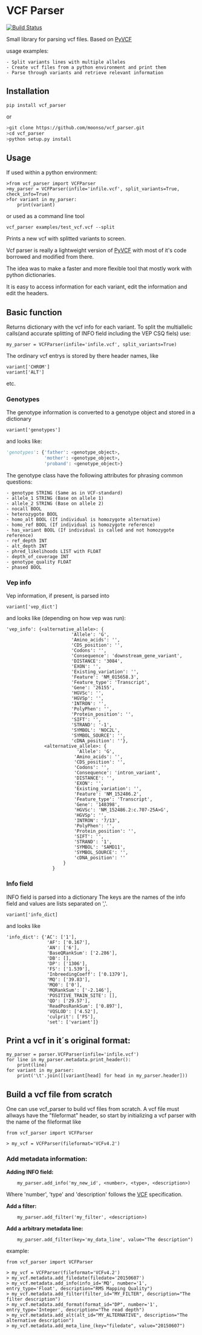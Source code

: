 # VCF Parser #

[![Build Status](https://travis-ci.org/moonso/vcf_parser.svg)](https://travis-ci.org/moonso/vcf_parser)

Small library for parsing vcf files. Based on [PyVCF](https://github.com/jamescasbon/PyVCF)

usage examples:
    
    - Split variants lines with multiple alleles
    - Create vcf files from a python environment and print them
    - Parse through variants and retrieve relevant information

## Installation ##


    pip install vcf_parser

or 

```bash
>git clone https://github.com/moonso/vcf_parser.git
>cd vcf_parser
>python setup.py install
```

## Usage ##


If used within a python environment:

```python3
>from vcf_parser import VCFParser
>my_parser = VCFParser(infile='infile.vcf', split_variants=True, check_info=True)
>for variant in my_parser:
    print(variant)
```

or used as a command line tool

    vcf_parser examples/test_vcf.vcf --split

Prints a new vcf with splitted variants to screen.

Vcf parser is really a lightweight version of [PyVCF](https://github.com/jamescasbon/PyVCF) with most of it's code borrowed and modified from there.

The idea was to make a faster and more flexible tool that mostly work with python dictionaries.

It is easy to access information for each variant, edit the information and edit the headers.

## Basic function ##


Returns dictionary with the vcf info for each variant.
To split the multiallelic calls(and accurate splitting of INFO field including the VEP CSQ fiels) use:
    
    my_parser = VCFParser(infile='infile.vcf', split_variants=True)

The ordinary vcf entrys is stored by there header names, like
    
    variant['CHROM']
    variant['ALT']

etc.

### Genotypes ###

The genotype information is converted to a genotype object and stored in a dictionary

    variant['genotypes']

and looks like:

```python
'genotypes': {'father': <genotype_object>,
              'mother': <genotype_object>,
              'proband': <genotype_object>}
```
The genotype class have the following attributes for phrasing common questions:

    - genotype STRING (Same as in VCF-standard)
    - allele_1 STRING (Base on allele 1)
    - allele_2 STRING (Base on allele 2)
    - nocall BOOL
    - heterozygote BOOL 
    - homo_alt BOOL (If individual is homozygote alternative)
    - homo_ref BOOL (If individual is homozygote reference)
    - has_variant BOOL (If individual is called and not homozygote reference)
    - ref_depth INT
    - alt_depth INT
    - phred_likelihoods LIST with FLOAT
    - depth_of_coverage INT
    - genotype_quality FLOAT
    - phased BOOL

### Vep info ###

Vep information, if present, is parsed into

    variant['vep_dict']

and looks like (depending on how vep was run):

    'vep_info': {<alternative_allele>: {
                            'Allele': 'G',
                            'Amino_acids': '',
                            'CDS_position': '',
                            'Codons': '',
                            'Consequence': 'downstream_gene_variant',
                            'DISTANCE': '3084',
                            'EXON': '',
                            'Existing_variation': '',
                            'Feature': 'NM_015658.3',
                            'Feature_type': 'Transcript',
                            'Gene': '26155',
                            'HGVSc': '',
                            'HGVSp': '',
                            'INTRON': '',
                            'PolyPhen': '',
                            'Protein_position': '',
                            'SIFT': '',
                            'STRAND': '-1',
                            'SYMBOL': 'NOC2L',
                            'SYMBOL_SOURCE': '',
                            'cDNA_position': ''},
                  <alternative_allele>: {
                              'Allele': 'G',
                             'Amino_acids': '',
                             'CDS_position': '',
                             'Codons': '',
                             'Consequence': 'intron_variant',
                             'DISTANCE': '',
                             'EXON': '',
                             'Existing_variation': '',
                             'Feature': 'NM_152486.2',
                             'Feature_type': 'Transcript',
                             'Gene': '148398',
                             'HGVSc': 'NM_152486.2:c.707-25A>G',
                             'HGVSp': '',
                             'INTRON': '7/13',
                             'PolyPhen': '',
                             'Protein_position': '',
                             'SIFT': '',
                             'STRAND': '1',
                             'SYMBOL': 'SAMD11',
                             'SYMBOL_SOURCE': '',
                             'cDNA_position': ''
                         }
                     }

### Info field ###

INFO field is parsed into a dictionary
The keys are the names of the info field and values are lists separated on ','.

    variant['info_dict]

and looks like

    'info_dict': {'AC': ['1'],
                   'AF': ['0.167'],
                   'AN': ['6'],
                   'BaseQRankSum': ['2.286'],
                   'DB': [],
                   'DP': ['1306'],
                   'FS': ['1.539'],
                   'InbreedingCoeff': ['0.1379'],
                   'MQ': ['39.83'],
                   'MQ0': ['0'],
                   'MQRankSum': ['-2.146'],
                   'POSITIVE_TRAIN_SITE': [],
                   'QD': ['29.57'],
                   'ReadPosRankSum': ['0.897'],
                   'VQSLOD': ['4.52'],
                   'culprit': ['FS'],
                   'set': ['variant']}


## Print a vcf in it´s original format: ##

    my_parser = parser.VCFParser(infile='infile.vcf')
    for line in my_parser.metadata.print_header():
        print(line)
    for variant in my_parser:
	    print('\t'.join([[variant[head] for head in my_parser.header]))

## Build a vcf file from scratch ##

One can use vcf_parser to build vcf files from scratch.
A vcf file must allways have the "fileformat" header, so start by initializing a vcf parser with the name of the fileformat like

```
from vcf_parser import VCFParser

> my_vcf = VCFParser(fileformat='VCFv4.2')

```

### Add metadata information: ###

**Adding INFO field:** 

        my_parser.add_info('my_new_id', <number>, <type>, <description>)

Where 'number', 'type' and 'description' follows the [VCF](http://www.1000genomes.org/wiki/Analysis/Variant%20Call%20Format/vcf-variant-call-format-version-41) specification.  

**Add a filter:**  

        my_parser.add_filter('my_filter', <description>)


**Add a arbitrary metadata line:**  

        my_parser.add_filter(key='my_data_line', value="The description")

example:

```
from vcf_parser import VCFParser

> my_vcf = VCFParser(fileformat='VCFv4.2')
> my_vcf.metadata.add_filedate(filedate='20150607')
> my_vcf.metadata.add_info(info_id='MQ', number='1', entry_type='Float', description="RMS Mapping Quality")
> my_vcf.metadata.add_filter(filter_id="MY_FILTER", description="The filter description")
> my_vcf.metadata.add_format(format_id="DP", number='1', entry_type='Integer', description="The read depth")
> my_vcf.metadata.add_alt(alt_id="MY_ALTERNATIVE", description="The alternative description")
> my_vcf.metadata.add_meta_line_(key="filedate", value="20150607")



```



